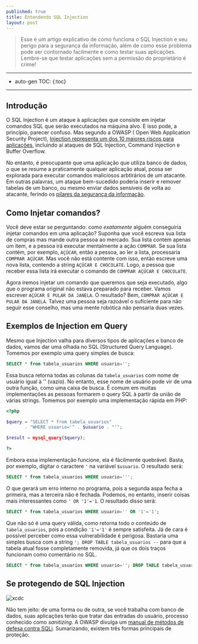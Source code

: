 ```yaml
---
published: true
title: Entendendo SQL Injection 
layout: post
---
```


> Esse é um artigo explicativo de como funciona o SQL Injection e seu perigo para a segurança da informação, além de como esse problema pode ser contornado facilmente e como testar suas aplicações. Lembre-se que testar aplicações sem a permissão do proprietário é crime!

----------
* auto-gen TOC:
{:toc}
----------

## Introdução 

O SQL Injection é um ataque à aplicações que consiste em injetar comandos SQL que serão executados na máquina alvo. E isso pode, a princípio, parecer confuso. Mas segundo a OWASP ( Open Web Application Security Project), [Injection representa um dos 10 maiores riscos para aplicações](https://www.owasp.org/index.php/OWASP_Top_Ten_Cheat_Sheet), incluindo aí ataques de SQL Injection, Command Injection e Buffer Overflow.

No entanto, é preocupante que uma aplicação que utiliza banco de dados, o que se resume a praticamente qualquer aplicação atual, possa ser explorada para executar comandos maliciosos arbtirários de um atacante. Em outras palavras, um ataque bem-sucedido poderia inserir e remover tabelas de um banco, ou mesmo enviar dados sensíveis de volta ao atacante, ferindo os [pilares da segurança da informação](https://pt.wikipedia.org/wiki/Seguran%C3%A7a_da_informa%C3%A7%C3%A3o#Conceitos_de_seguran.C3.A7a).

## Como Injetar comandos?

Você deve estar se perguntando: como *exatamente* alguém conseguiria injetar comandos em uma aplicação? Suponha que você escreva sua lista de compras mas mande outra pessoa ao mercado. Sua lista contém apenas um item, e a pessoa irá executar mentalmente a ação `COMPRAR`. Se sua lista contém, por exemplo, `AÇÚCAR`, então a pessoa, ao ler a lista, processaria `COMPRAR AÇÚCAR`. Mas você não está contente com isso, então escreve uma nova lista, contendo a string `AÇÚCAR E CHOCOLATE`. Logo, a pessoa que receber essa lista irá executar o comando de `COMPRAR AÇÚCAR E CHOCOLATE`.

Agora iremos injetar um comando que queremos que seja executado, algo que o programa original não estava preparado para receber. Vamos escrever `AÇÚCAR E PULAR DA JANELA`. O resultado? Bem, `COMPRAR AÇÚCAR E PULAR DA JANELA`. Talvez uma pessoa seja razoável o suficiente para não seguir esse conselho, mas uma mente robótica não pensaria duas vezes.

## Exemplos de Injection em Query


Mesmo que Injection valha para diversos tipos de aplicações e banco de dados, vamos dar uma olhada no SQL (Structured Query Language). Tomemos por exemplo uma query simples de busca:

```sql
SELECT * from tabela_usuarios WHERE usuario=''; 
```

Essa busca retorna todas as colunas da ``tabela_usuarios`` com nome de usuário igual à '' (vazio). No entanto, esse nome de usuário pode vir de uma outra função, como uma caixa de busca. É comum em muitas implementações as pessoas formarem o query SQL à partir da união de várias strings. Tomemos por exemplo uma implementação rápida em PHP:

```php
<?php

$query = "SELECT * from tabela_usuarios" 
       . "WHERE usuario='" . $usuario . "'";

$result = mysql_query($query);

?>
```

Embora essa implementação funcione, ela é fácilmente quebrável. Basta, por exemplo, digitar o caractere `'` na variável ``$usuario``. O resultado será:

```sql
SELECT * from tabela_usuarios WHERE usuario='''; 
```

O que gerará um erro interno no programa, pois a segunda aspa fecha a primeira, mas a terceira não é fechada. Podemos, no entanto, inserir coisas mais interessantes como `' OR '1'='1`. O resultado disso será:

```sql
SELECT * from tabela_usuarios WHERE usuario='' OR '1'='1';
```

Que não só é uma query válida, como retorna todo o conteúdo de ``tabela_usuarios``, pois a condição `'1'='1'` é sempre satisfeita. Já de cara é possível perceber como essa vulnerabilidade é perigosa. Bastaria uma simples busca com a string `'; DROP TABLE tabela_usuarios --` para que a tabela atual fosse completamente removida, já que os dois traços funcionam como comentário no SQL.

```sql
SELECT * from tabela_usuarios WHERE usuario=''; DROP TABLE tabela_usuarios --';
```

## Se protegendo de SQL Injection

![xcdc](https://imgs.xkcd.com/comics/exploits_of_a_mom.png)

Não tem jeito: de uma forma ou de outra, se você trabalha com banco de dados, suas aplicações terão que tratar das entradas do usuário, processo conhecido como *sanitizing*. A OWASP divulga um [manual de métodos de defesa contra SQLi](https://www.owasp.org/index.php/SQL_Injection_Prevention_Cheat_Sheet). Sumarizando, existem três formas principais de proteção: 
